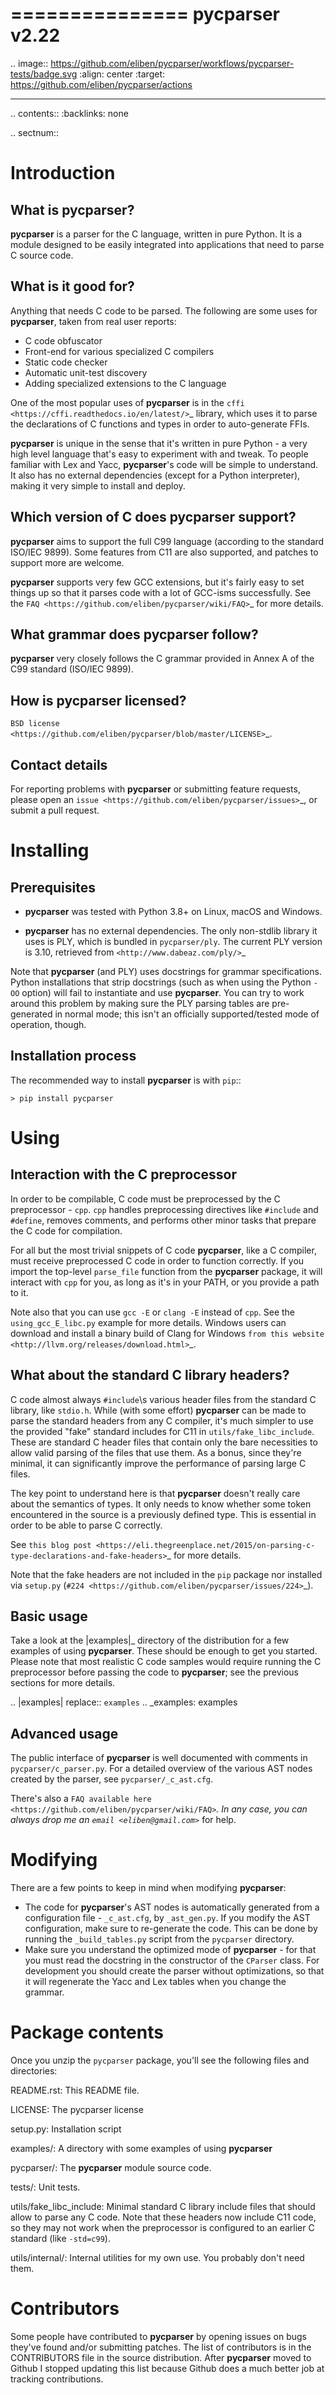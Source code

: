 ===============
pycparser v2.22
===============


.. image:: https://github.com/eliben/pycparser/workflows/pycparser-tests/badge.svg
  :align: center
  :target: https://github.com/eliben/pycparser/actions

----

.. contents::
    :backlinks: none

.. sectnum::


Introduction
============

What is pycparser?
------------------

**pycparser** is a parser for the C language, written in pure Python. It is a
module designed to be easily integrated into applications that need to parse
C source code.

What is it good for?
--------------------

Anything that needs C code to be parsed. The following are some uses for
**pycparser**, taken from real user reports:

* C code obfuscator
* Front-end for various specialized C compilers
* Static code checker
* Automatic unit-test discovery
* Adding specialized extensions to the C language

One of the most popular uses of **pycparser** is in the `cffi
<https://cffi.readthedocs.io/en/latest/>`_ library, which uses it to parse the
declarations of C functions and types in order to auto-generate FFIs.

**pycparser** is unique in the sense that it's written in pure Python - a very
high level language that's easy to experiment with and tweak. To people familiar
with Lex and Yacc, **pycparser**'s code will be simple to understand. It also
has no external dependencies (except for a Python interpreter), making it very
simple to install and deploy.

Which version of C does pycparser support?
------------------------------------------

**pycparser** aims to support the full C99 language (according to the standard
ISO/IEC 9899). Some features from C11 are also supported, and patches to support
more are welcome.

**pycparser** supports very few GCC extensions, but it's fairly easy to set
things up so that it parses code with a lot of GCC-isms successfully. See the
`FAQ <https://github.com/eliben/pycparser/wiki/FAQ>`_ for more details.

What grammar does pycparser follow?
-----------------------------------

**pycparser** very closely follows the C grammar provided in Annex A of the C99
standard (ISO/IEC 9899).

How is pycparser licensed?
--------------------------

`BSD license <https://github.com/eliben/pycparser/blob/master/LICENSE>`_.

Contact details
---------------

For reporting problems with **pycparser** or submitting feature requests, please
open an `issue <https://github.com/eliben/pycparser/issues>`_, or submit a
pull request.


Installing
==========

Prerequisites
-------------

* **pycparser** was tested with Python 3.8+ on Linux, macOS and Windows.

* **pycparser** has no external dependencies. The only non-stdlib library it
  uses is PLY, which is bundled in ``pycparser/ply``. The current PLY version is
  3.10, retrieved from `<http://www.dabeaz.com/ply/>`_

Note that **pycparser** (and PLY) uses docstrings for grammar specifications.
Python installations that strip docstrings (such as when using the Python
``-OO`` option) will fail to instantiate and use **pycparser**. You can try to
work around this problem by making sure the PLY parsing tables are pre-generated
in normal mode; this isn't an officially supported/tested mode of operation,
though.

Installation process
--------------------

The recommended way to install **pycparser** is with ``pip``::

    > pip install pycparser

Using
=====

Interaction with the C preprocessor
-----------------------------------

In order to be compilable, C code must be preprocessed by the C preprocessor -
``cpp``. ``cpp`` handles preprocessing directives like ``#include`` and
``#define``, removes comments, and performs other minor tasks that prepare the C
code for compilation.

For all but the most trivial snippets of C code **pycparser**, like a C
compiler, must receive preprocessed C code in order to function correctly. If
you import the top-level ``parse_file`` function from the **pycparser** package,
it will interact with ``cpp`` for you, as long as it's in your PATH, or you
provide a path to it.

Note also that you can use ``gcc -E`` or ``clang -E`` instead of ``cpp``. See
the ``using_gcc_E_libc.py`` example for more details. Windows users can download
and install a binary build of Clang for Windows `from this website
<http://llvm.org/releases/download.html>`_.

What about the standard C library headers?
------------------------------------------

C code almost always ``#include``\s various header files from the standard C
library, like ``stdio.h``. While (with some effort) **pycparser** can be made to
parse the standard headers from any C compiler, it's much simpler to use the
provided "fake" standard includes for C11 in ``utils/fake_libc_include``. These
are standard C header files that contain only the bare necessities to allow
valid parsing of the files that use them. As a bonus, since they're minimal, it
can significantly improve the performance of parsing large C files.

The key point to understand here is that **pycparser** doesn't really care about
the semantics of types. It only needs to know whether some token encountered in
the source is a previously defined type. This is essential in order to be able
to parse C correctly.

See `this blog post
<https://eli.thegreenplace.net/2015/on-parsing-c-type-declarations-and-fake-headers>`_
for more details.

Note that the fake headers are not included in the ``pip`` package nor installed
via ``setup.py`` (`#224 <https://github.com/eliben/pycparser/issues/224>`_).

Basic usage
-----------

Take a look at the |examples|_ directory of the distribution for a few examples
of using **pycparser**. These should be enough to get you started. Please note
that most realistic C code samples would require running the C preprocessor
before passing the code to **pycparser**; see the previous sections for more
details.

.. |examples| replace:: ``examples``
.. _examples: examples


Advanced usage
--------------

The public interface of **pycparser** is well documented with comments in
``pycparser/c_parser.py``. For a detailed overview of the various AST nodes
created by the parser, see ``pycparser/_c_ast.cfg``.

There's also a `FAQ available here <https://github.com/eliben/pycparser/wiki/FAQ>`_.
In any case, you can always drop me an `email <eliben@gmail.com>`_ for help.


Modifying
=========

There are a few points to keep in mind when modifying **pycparser**:

* The code for **pycparser**'s AST nodes is automatically generated from a
  configuration file - ``_c_ast.cfg``, by ``_ast_gen.py``. If you modify the AST
  configuration, make sure to re-generate the code. This can be done by running
  the ``_build_tables.py`` script from the ``pycparser`` directory.
* Make sure you understand the optimized mode of **pycparser** - for that you
  must read the docstring in the constructor of the ``CParser`` class. For
  development you should create the parser without optimizations, so that it
  will regenerate the Yacc and Lex tables when you change the grammar.


Package contents
================

Once you unzip the ``pycparser`` package, you'll see the following files and
directories:

README.rst:
  This README file.

LICENSE:
  The pycparser license

setup.py:
  Installation script

examples/:
  A directory with some examples of using **pycparser**

pycparser/:
  The **pycparser** module source code.

tests/:
  Unit tests.

utils/fake_libc_include:
  Minimal standard C library include files that should allow to parse any C code.
  Note that these headers now include C11 code, so they may not work when the
  preprocessor is configured to an earlier C standard (like ``-std=c99``).

utils/internal/:
  Internal utilities for my own use. You probably don't need them.


Contributors
============

Some people have contributed to **pycparser** by opening issues on bugs they've
found and/or submitting patches. The list of contributors is in the CONTRIBUTORS
file in the source distribution. After **pycparser** moved to Github I stopped
updating this list because Github does a much better job at tracking
contributions.

